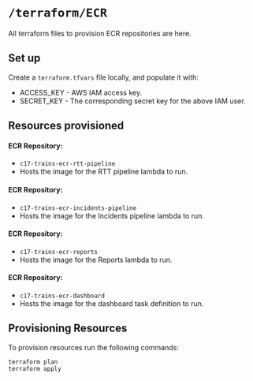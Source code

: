 # `/terraform/ECR`

All terraform files to provision ECR repositories are here.

## Set up

Create a `terraform.tfvars` file locally, and populate it with:

- ACCESS_KEY - AWS IAM access key.
- SECRET_KEY - The corresponding secret key for the above IAM user.

## Resources provisioned

#### ECR Repository:
- `c17-trains-ecr-rtt-pipeline`
- Hosts the image for the RTT pipeline lambda to run.

#### ECR Repository:
- `c17-trains-ecr-incidents-pipeline`
- Hosts the image for the Incidents pipeline lambda to run.

#### ECR Repository:
- `c17-trains-ecr-reports`
- Hosts the image for the Reports lambda to run.

#### ECR Repository:
- `c17-trains-ecr-dashboard`
- Hosts the image for the dashboard task definition to run.

## Provisioning Resources

To provision resources run the following commands:

`terraform plan`  
`terraform apply`